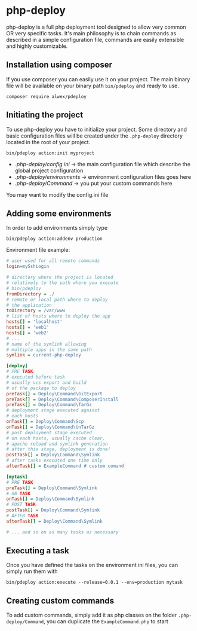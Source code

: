 # php-deploy
php-deploy is a full php deployment tool designed to allow very common OR very specific tasks. It's main philosophy is 
to chain commands as described in a simple configuration file, commands are easily extensible and highly customizable.

## Installation using composer
If you use composer you can easily use it on your project. The main binary file will be available on your binary path
`bin/pdeploy` and ready to use.

`composer require alwex/pdeploy`

## Initiating the project
To use php-deploy you have to initialize your project. Some directory and basic configuration files will be created under the 
`.php-deploy` directory located in the root of your project.

`bin/pdeploy action:init myproject`

* _.php-deploy/config.ini_ -> the main configuration file which describe the global project configuration
* _.php-deploy/environments_ -> environment configuration files goes here
* _.php-deploy/Command_ -> you put your custom commands here

You may want to modify the config.ini file

## Adding some environments
In order to add environments simply type

`bin/pdeploy action:addenv production`

Environment file example:

```ini
# user used for all remote commands
login=mySshLogin

# directory where the project is located
# relatively to the path where you execute
# bin/pdeploy
fromDirectory = ./
# remote or local path where to deploy
# the application
toDirectory = /var/www
# list of hosts where to deploy the app
hosts[] = 'localhost'
hosts[] = 'web1'
hosts[] = 'web2'
# ...
# name of the symlink allowing
# multiple apps in the same path
symlink = current-php-deploy

[deploy]
# PRE TASK
# executed before task
# usually vcs export and build
# of the package to deploy
preTask[] = Deploy\Command\GitExport
preTask[] = Deploy\Command\ComposerInstall
preTask[] = Deploy\Command\TarGz
# deployment stage executed against
# each hosts
onTask[] = Deploy\Command\Scp
onTask[] = Deploy\Command\UnTarGz
# post deployment stage executed
# on each hosts, usually cache clear,
# apache reload and symlink generation
# after this stage, deployment is done!
postTask[] = Deploy\Command\Symlink
# after tasks executed one time only
afterTask[] = ExampleCommand # custom comand

[mytask]
# PRE TASK
preTask[] = Deploy\Command\Symlink
# ON TASK
onTask[] = Deploy\Command\Symlink
# POST TASK
postTask[] = Deploy\Command\Symlink
# AFTER TASK
afterTask[] = Deploy\Command\Symlink

# ... and so on as many tasks as necessary
```

## Executing a task

Once you have defined the tasks on the environment ini files, you can simply run them with

`bin/pdeploy action:execute --release=0.0.1 --env=production mytask`

## Creating custom commands

To add custom commands, simply add it as php classes on the folder `.php-deploy/Command`, you can duplicate the `ExampleCommand.php` to start